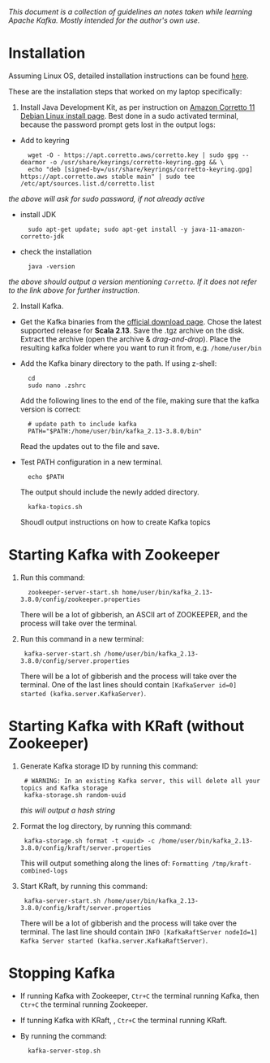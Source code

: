 _This document is a collection of guidelines an notes taken while learning Apache Kafka. Mostly intended for the author's own use._

# Installation

Assuming Linux OS, detailed installation instructions can be found [here](https://learn.conduktor.io/kafka/how-to-install-apache-kafka-on-linux/). 

These are the installation steps that worked on my laptop specifically:

1. Install Java Development Kit, as per instruction on [Amazon Corretto 11 Debian Linux install page](https://docs.aws.amazon.com/corretto/latest/corretto-11-ug/generic-linux-install.html). Best done in a sudo activated terminal, because the password prompt gets lost in the output logs:

* Add to keyring
      
        wget -O - https://apt.corretto.aws/corretto.key | sudo gpg --dearmor -o /usr/share/keyrings/corretto-keyring.gpg && \
        echo "deb [signed-by=/usr/share/keyrings/corretto-keyring.gpg] https://apt.corretto.aws stable main" | sudo tee /etc/apt/sources.list.d/corretto.list

_the above will ask for sudo password, if not already active_

* install JDK
    
        sudo apt-get update; sudo apt-get install -y java-11-amazon-corretto-jdk

* check the installation

        java -version

_the above should output a version mentioning `Corretto`. If it does not refer to the link above for further instruction._

2. Install Kafka.

* Get the Kafka binaries from the [official download page](https://kafka.apache.org/downloads). Chose the latest supported release for **Scala 2.13**. Save the .tgz archive on the disk. Extract the archive (open the archive & _drag-and-drop_). Place the resulting kafka folder where you want to run it from, e.g. `/home/user/bin`
* Add the Kafka binary directory to the path. If using z-shell:

        cd 
        sudo nano .zshrc

    Add the following lines to the end of the file, making sure that the kafka version is correct:

        # update path to include kafka
        PATH="$PATH:/home/user/bin/kafka_2.13-3.8.0/bin"

    Read the updates out to the file and save.


* Test PATH configuration in a new terminal.

        echo $PATH

    The output should include the newly added directory.

        kafka-topics.sh

    Shoudl output instructions on how to create Kafka topics

# Starting Kafka with Zookeeper

1. Run this command:

         zookeeper-server-start.sh home/user/bin/kafka_2.13-3.8.0/config/zookeeper.properties

    There will be a lot of gibberish, an ASCII art of ZOOKEEPER, and the process will take over the terminal.

2. Run this command in a new terminal:

        kafka-server-start.sh /home/user/bin/kafka_2.13-3.8.0/config/server.properties

    There will be a lot of gibberish and the process will take over the terminal. One of the last lines should contain `[KafkaServer id=0] started (kafka.server.KafkaServer)`.

# Starting Kafka with KRaft (without Zookeeper)

1. Generate Kafka storage ID by running this command:

        # WARNING: In an existing Kafka server, this will delete all your topics and Kafka storage
        kafka-storage.sh random-uuid

    _this will output a hash string_


2. Format the log directory, by running this command:

        kafka-storage.sh format -t <uuid> -c /home/user/bin/kafka_2.13-3.8.0/config/kraft/server.properties

    This will output something along the lines of: `Formatting /tmp/kraft-combined-logs`

3. Start KRaft, by running this command:

        kafka-server-start.sh /home/user/bin/kafka_2.13-3.8.0/config/kraft/server.properties

    There will be a lot of gibberish and the process will take over the terminal. The last line should contain `INFO [KafkaRaftServer nodeId=1] Kafka Server started (kafka.server.KafkaRaftServer)`.

# Stopping Kafka

* If running Kafka with Zookeeper, `Ctr+C` the terminal running Kafka, then `Ctr+C` the terminal running Zookeeper.

* If tunning Kafka with KRaft, , `Ctr+C` the terminal running KRaft.

* By running the command:

        kafka-server-stop.sh

